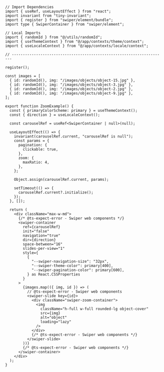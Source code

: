 ﻿```tsx
// Import Dependencies
import { useRef, useLayoutEffect } from "react";
import invariant from "tiny-invariant";
import { register } from "swiper/element/bundle";
import type { SwiperContainer } from "swiper/element";

// Local Imports
import { randomId } from "@/utils/randomId";
import { useThemeContext } from "@/app/contexts/theme/context";
import { useLocaleContext } from "@/app/contexts/locale/context";

// ----------------------------------------------------------------------

register();

const images = [
  { id: randomId(), img: "/images/objects/object-15.jpg" },
  { id: randomId(), img: "/images/objects/object-3.jpg" },
  { id: randomId(), img: "/images/objects/object-2.jpg" },
  { id: randomId(), img: "/images/objects/object-9.jpg" },
];

export function ZoomExample() {
  const { primaryColorScheme: primary } = useThemeContext();
  const { direction } = useLocaleContext();

  const carouselRef = useRef<SwiperContainer | null>(null);

  useLayoutEffect(() => {
    invariant(carouselRef.current, "carouselRef is null");
    const params = {
      pagination: {
        clickable: true,
      },
      zoom: {
        maxRatio: 4,
      },
    };

    Object.assign(carouselRef.current, params);

    setTimeout(() => {
      carouselRef.current?.initialize();
    });
  }, []);

  return (
    <div className="max-w-md">
      {/* @ts-expect-error - Swiper web components */}
      <swiper-container
        ref={carouselRef}
        init="false"
        navigation="true"
        dir={direction}
        space-between="16"
        slides-per-view="1"
        style={
          {
            "--swiper-navigation-size": "32px",
            "--swiper-theme-color": primary[400],
            "--swiper-pagination-color": primary[600],
          } as React.CSSProperties
        }
      >
        {images.map(({ img, id }) => (
          // @ts-expect-error - Swiper web components
          <swiper-slide key={id}>
            <div className="swiper-zoom-container">
              <img
                className="h-full w-full rounded-lg object-cover"
                src={img}
                alt="object"
                loading="lazy"
              />
            </div>
            {/* @ts-expect-error - Swiper web components */}
          </swiper-slide>
        ))}
        {/* @ts-expect-error - Swiper web components */}
      </swiper-container>
    </div>
  );
}

```
